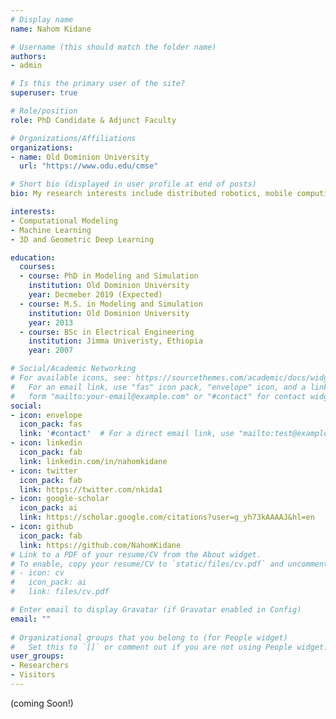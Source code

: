 ```yaml
---
# Display name
name: Nahom Kidane

# Username (this should match the folder name)
authors:
- admin

# Is this the primary user of the site?
superuser: true

# Role/position
role: PhD Candidate & Adjunct Faculty 

# Organizations/Affiliations
organizations:
- name: Old Dominion University
  url: "https://www.odu.edu/cmse"

# Short bio (displayed in user profile at end of posts)
bio: My research interests include distributed robotics, mobile computing and programmable matter.

interests:
- Computational Modeling 
- Machine Learning 
- 3D and Geometric Deep Learning

education:
  courses:
  - course: PhD in Modeling and Simulation 
    institution: Old Dominion University
    year: Decmeber 2019 (Expected) 
  - course: M.S. in Modeling and Simulation
    institution: Old Dominion University
    year: 2013
  - course: BSc in Electrical Engineering 
    institution: Jimma Univeristy, Ethiopia
    year: 2007

# Social/Academic Networking
# For available icons, see: https://sourcethemes.com/academic/docs/widgets/#icons
#   For an email link, use "fas" icon pack, "envelope" icon, and a link in the
#   form "mailto:your-email@example.com" or "#contact" for contact widget.
social:
- icon: envelope
  icon_pack: fas
  link: '#contact'  # For a direct email link, use "mailto:test@example.org".
- icon: linkedin
  icon_pack: fab
  link: linkedin.com/in/nahomkidane 
- icon: twitter
  icon_pack: fab
  link: https://twitter.com/nkida1
- icon: google-scholar
  icon_pack: ai
  link: https://scholar.google.com/citations?user=g_yh73kAAAAJ&hl=en
- icon: github
  icon_pack: fab
  link: https://github.com/NahomKidane
# Link to a PDF of your resume/CV from the About widget.
# To enable, copy your resume/CV to `static/files/cv.pdf` and uncomment the lines below.  
# - icon: cv
#   icon_pack: ai
#   link: files/cv.pdf

# Enter email to display Gravatar (if Gravatar enabled in Config)
email: ""
  
# Organizational groups that you belong to (for People widget)
#   Set this to `[]` or comment out if you are not using People widget.  
user_groups:
- Researchers
- Visitors
---
```


(coming Soon!)

